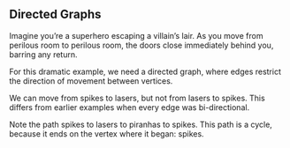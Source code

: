 ## Directed Graphs

Imagine you’re a superhero escaping a villain’s lair. As you move from perilous room to perilous room, the doors close immediately behind you, barring any return.

For this dramatic example, we need a directed graph, where edges restrict the direction of movement between vertices.

We can move from spikes to lasers, but not from lasers to spikes. This differs from earlier examples when every edge was bi-directional.

Note the path spikes to lasers to piranhas to spikes. This path is a cycle, because it ends on the vertex where it began: spikes.
